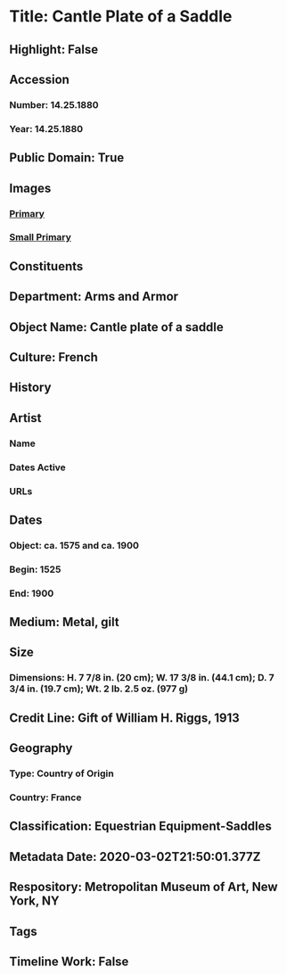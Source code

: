 # Title: Cantle Plate of a Saddle
## Highlight: False
## Accession
### Number: 14.25.1880
### Year: 14.25.1880
## Public Domain: True
## Images
### [Primary](https://images.metmuseum.org/CRDImages/aa/original/DP-13277-001.jpg)
### [Small Primary](https://images.metmuseum.org/CRDImages/aa/web-large/DP-13277-001.jpg)
## Constituents
## Department: Arms and Armor
## Object Name: Cantle plate of a saddle
## Culture: French
## History
## Artist
### Name
### Dates Active
### URLs
## Dates
### Object: ca. 1575 and ca. 1900
### Begin: 1525
### End: 1900
## Medium: Metal, gilt
## Size
### Dimensions: H. 7 7/8 in. (20 cm); W. 17 3/8 in. (44.1 cm); D. 7 3/4 in. (19.7 cm); Wt. 2 lb. 2.5 oz. (977 g)
## Credit Line: Gift of William H. Riggs, 1913
## Geography
### Type: Country of Origin
### Country: France
## Classification: Equestrian Equipment-Saddles
## Metadata Date: 2020-03-02T21:50:01.377Z
## Respository: Metropolitan Museum of Art, New York, NY
## Tags
## Timeline Work: False